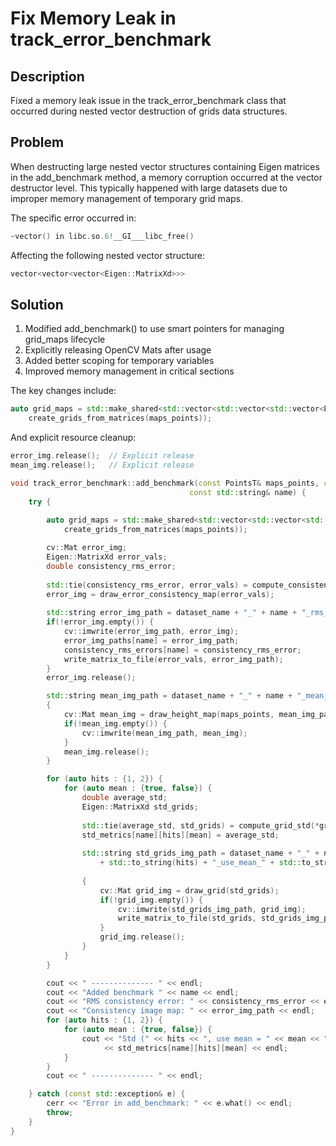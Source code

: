 # Fix Memory Leak in track_error_benchmark

## Description
Fixed a memory leak issue in the track_error_benchmark class that occurred during nested vector destruction of grids data structures.

## Problem
When destructing large nested vector structures containing Eigen matrices in the add_benchmark method, a memory corruption occurred at the vector destructor level. This typically happened with large datasets due to improper memory management of temporary grid maps.

The specific error occurred in:
```cpp
~vector() in libc.so.6!__GI___libc_free() 
```

Affecting the following nested vector structure:

```cpp
vector<vector<vector<Eigen::MatrixXd>>>
```

## Solution
1. Modified add_benchmark() to use smart pointers for managing grid_maps lifecycle
2. Explicitly releasing OpenCV Mats after usage
3. Added better scoping for temporary variables
4. Improved memory management in critical sections

The key changes include:
```cpp
auto grid_maps = std::make_shared<std::vector<std::vector<std::vector<Eigen::MatrixXd>>>>(
    create_grids_from_matrices(maps_points));
```

And explicit resource cleanup:

```cpp
error_img.release();  // Explicit release
mean_img.release();   // Explicit release 
```

```cpp
void track_error_benchmark::add_benchmark(const PointsT& maps_points, const PointsT& tracks_points,
                                        const std::string& name) {
    try {
        
        auto grid_maps = std::make_shared<std::vector<std::vector<std::vector<Eigen::MatrixXd>>>>(
            create_grids_from_matrices(maps_points));

        cv::Mat error_img;
        Eigen::MatrixXd error_vals;
        double consistency_rms_error;
        
        std::tie(consistency_rms_error, error_vals) = compute_consistency_error(*grid_maps);
        error_img = draw_error_consistency_map(error_vals);
        
        std::string error_img_path = dataset_name + "_" + name + "_rms_consistency_error.png";
        if(!error_img.empty()) {
            cv::imwrite(error_img_path, error_img);
            error_img_paths[name] = error_img_path;
            consistency_rms_errors[name] = consistency_rms_error;
            write_matrix_to_file(error_vals, error_img_path);
        }
        error_img.release();  

        std::string mean_img_path = dataset_name + "_" + name + "_mean_depth.png";
        {
            cv::Mat mean_img = draw_height_map(maps_points, mean_img_path);
            if(!mean_img.empty()) {
                cv::imwrite(mean_img_path, mean_img);
            }
            mean_img.release();  
        }

        for (auto hits : {1, 2}) {
            for (auto mean : {true, false}) {
                double average_std;
                Eigen::MatrixXd std_grids;
                
                std::tie(average_std, std_grids) = compute_grid_std(*grid_maps, hits, mean);
                std_metrics[name][hits][mean] = average_std;
                
                std::string std_grids_img_path = dataset_name + "_" + name + "_std_" 
                    + std::to_string(hits) + "_use_mean_" + std::to_string(mean) + ".png";
                
                {
                    cv::Mat grid_img = draw_grid(std_grids);
                    if(!grid_img.empty()) {
                        cv::imwrite(std_grids_img_path, grid_img);
                        write_matrix_to_file(std_grids, std_grids_img_path);
                    }
                    grid_img.release();  
                }
            }
        }

        cout << " -------------- " << endl;
        cout << "Added benchmark " << name << endl;
        cout << "RMS consistency error: " << consistency_rms_error << endl;
        cout << "Consistency image map: " << error_img_path << endl;
        for (auto hits : {1, 2}) {
            for (auto mean : {true, false}) {
                cout << "Std (" << hits << ", use mean = " << mean << "): " 
                     << std_metrics[name][hits][mean] << endl;
            }
        }
        cout << " -------------- " << endl;

    } catch (const std::exception& e) {
        cerr << "Error in add_benchmark: " << e.what() << endl;
        throw;
    }
}
```


